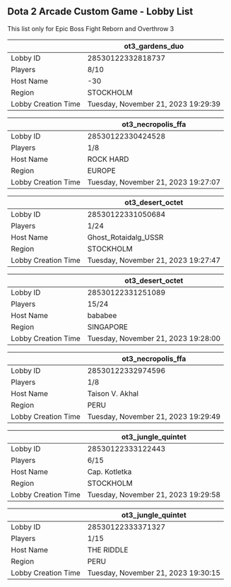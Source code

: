 ## Dota 2 Arcade Custom Game - Lobby List

This list only for Epic Boss Fight Reborn and Overthrow 3

|  | ot3_gardens_duo |
| ------ | ------ |
| Lobby ID | 28530122332818737 |
| Players | 8/10 |
| Host Name | -30 |
| Region | STOCKHOLM |
| Lobby Creation Time | Tuesday, November 21, 2023 19:29:39 |


|  | ot3_necropolis_ffa |
| ------ | ------ |
| Lobby ID | 28530122330424528 |
| Players | 1/8 |
| Host Name | ROCK HARD |
| Region | EUROPE |
| Lobby Creation Time | Tuesday, November 21, 2023 19:27:07 |


|  | ot3_desert_octet |
| ------ | ------ |
| Lobby ID | 28530122331050684 |
| Players | 1/24 |
| Host Name | Ghost_Rotaidalg_USSR |
| Region | STOCKHOLM |
| Lobby Creation Time | Tuesday, November 21, 2023 19:27:47 |


|  | ot3_desert_octet |
| ------ | ------ |
| Lobby ID | 28530122331251089 |
| Players | 15/24 |
| Host Name | bababee |
| Region | SINGAPORE |
| Lobby Creation Time | Tuesday, November 21, 2023 19:28:00 |


|  | ot3_necropolis_ffa |
| ------ | ------ |
| Lobby ID | 28530122332974596 |
| Players | 1/8 |
| Host Name | Taison V. Akhal |
| Region | PERU |
| Lobby Creation Time | Tuesday, November 21, 2023 19:29:49 |


|  | ot3_jungle_quintet |
| ------ | ------ |
| Lobby ID | 28530122333122443 |
| Players | 6/15 |
| Host Name | Cap. Kotletka |
| Region | STOCKHOLM |
| Lobby Creation Time | Tuesday, November 21, 2023 19:29:58 |


|  | ot3_jungle_quintet |
| ------ | ------ |
| Lobby ID | 28530122333371327 |
| Players | 1/15 |
| Host Name | THE RIDDLE |
| Region | PERU |
| Lobby Creation Time | Tuesday, November 21, 2023 19:30:15 |


